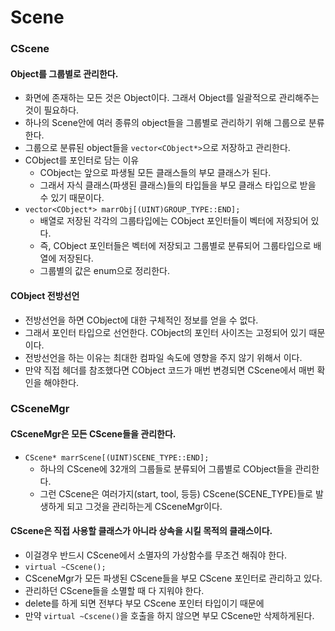 # Scene

### CScene
#### Object를 그룹별로 관리한다.
- 화면에 존재하는 모든 것은 Object이다. 그래서 Object를 일괄적으로 관리해주는 것이 필요하다.
- 하나의 Scene안에 여러 종류의 object들을 그룹별로 관리하기 위해 그룹으로 분류한다.
- 그룹으로 분류된 object들을 `vector<CObject*>`으로 저장하고 관리한다.
- CObject를 포인터로 담는 이유
  - CObject는 앞으로 파생될 모든 클래스들의 부모 클래스가 된다.
  - 그래서 자식 클래스(파생된 클래스)들의 타입들을 부모 클래스 타입으로 받을 수 있기 때문이다.
- `vector<CObject*> marrObj[(UINT)GROUP_TYPE::END];`
  - 배열로 저장된 각각의 그룹타입에는 CObject 포인터들이 벡터에 저장되어 있다.
  - 즉, CObject 포인터들은 벡터에 저장되고 그룹별로 분류되어 그룹타입으로 배열에 저장된다.
  - 그룹별의 값은 enum으로 정리한다.

#### CObject 전방선언
- 전방선언을 하면 CObject에 대한 구체적인 정보를 얻을 수 없다.
- 그래서 포인터 타입으로 선언한다. CObject의 포인터 사이즈는 고정되어 있기 때문이다.
- 전방선언을 하는 이유는 최대한 컴파일 속도에 영향을 주지 않기 위해서 이다.
- 만약 직접 헤더를 참조했다면 CObject 코드가 매번 변경되면 CScene에서 매번 확인을 해야한다.


### CSceneMgr
#### CSceneMgr은 모든 CScene들을 관리한다.
- `CScene* marrScene[(UINT)SCENE_TYPE::END];`
  - 하나의 CScene에 32개의 그룹들로 분류되어 그룹별로 CObject들을 관리한다.
  - 그런 CScene은 여러가지(start, tool, 등등) CScene(SCENE_TYPE)들로 발생하게 되고 그것을 관리하는게 CSceneMgr이다.

#### CScene은 직접 사용할 클래스가 아니라 상속을 시킬 목적의 클래스이다.
- 이걸경우 반드시 CScene에서 소멸자의 가상함수를 무조건 해줘야 한다.
- `virtual ~CScene();`
- CSceneMgr가 모든 파생된 CScene들을 부모 CScene 포인터로 관리하고 있다.
- 관리하던 CScene들을 소멸할 때 다 지워야 한다.
- delete를 하게 되면 전부다 부모 CScene 포인터 타입이기 때문에
- 만약 `virtual ~Cscene()`을 호출을 하지 않으면 부모 CScene만 삭제하게된다.

